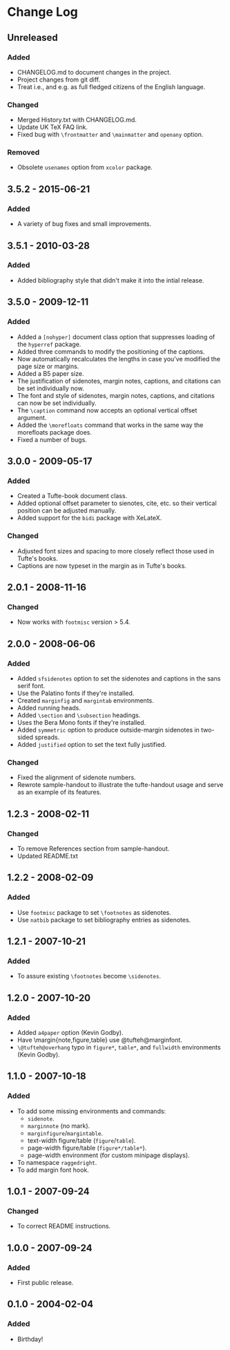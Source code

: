 # Change Log

## Unreleased
### Added
* CHANGELOG.md to document changes in the project.
* Project changes from git diff.
* Treat i.e., and e.g. as full fledged citizens of the English language.

### Changed
* Merged History.txt with CHANGELOG.md.
* Update UK TeX FAQ link.
* Fixed bug with `\frontmatter` and `\mainmatter` and `openany` option.

### Removed
* Obsolete `usenames` option from `xcolor` package.

## 3.5.2 - 2015-06-21
### Added
* A variety of bug fixes and small improvements.

## 3.5.1 - 2010-03-28
### Added
*  Added bibliography style that didn't make it into the intial release.

## 3.5.0 - 2009-12-11
### Added
* Added a `[nohyper]` document class option that suppresses loading of the
  `hyperref` package.
* Added three commands to modify the positioning of the captions.
* Now automatically recalculates the lengths in case you've modified the page
  size or margins.
* Added a B5 paper size.
* The justification of sidenotes, margin notes, captions, and citations can be
  set individually now.
* The font and style of sidenotes, margin notes, captions, and citations can
  now be set individually.
* The `\caption` command now accepts an optional vertical offset argument.
* Added the `\morefloats` command that works in the same way the morefloats
  package does.
* Fixed a number of bugs.

## 3.0.0 - 2009-05-17
### Added
* Created a Tufte-book document class.
* Added optional offset parameter to sienotes, cite, etc. so their vertical
  position can be adjusted manually.
* Added support for the `bidi` package with XeLateX.

### Changed
* Adjusted font sizes and spacing to more closely reflect those used in
  Tufte's books.
* Captions are now typeset in the margin as in Tufte's books.

## 2.0.1 - 2008-11-16
### Changed
* Now works with `footmisc` version > 5.4.

## 2.0.0 - 2008-06-06
### Added
* Added `sfsidenotes` option to set the sidenotes and captions in the sans
  serif font.
* Use the Palatino fonts if they're installed.
* Created `marginfig` and `margintab` environments.
* Added running heads.
* Added `\section` and `\subsection` headings.
* Uses the Bera Mono fonts if they're installed.
* Added `symmetric` option to produce outside-margin sidenotes in two-sided
  spreads.
* Added `justified` option to set the text fully justified.

### Changed
* Fixed the alignment of sidenote numbers.
* Rewrote sample-handout to illustrate the tufte-handout usage and serve as an
  example of its features.

## 1.2.3 - 2008-02-11
### Changed
* To remove References section from sample-handout.
* Updated README.txt

## 1.2.2 - 2008-02-09
### Added
* Use `footmisc` package to set `\footnotes` as sidenotes.
* Use `natbib` package to set bibliography entries as sidenotes.

## 1.2.1 - 2007-10-21
### Added
* To assure existing `\footnotes` become `\sidenotes`.

## 1.2.0 - 2007-10-20
### Added
* Added `a4paper` option (Kevin Godby).
* Have \margin{note,figure,table} use \@tufteh@marginfont.
* `\@tufteh@overhang` typo in `figure*`, `table*`, and `fullwidth` environments (Kevin Godby).

## 1.1.0 - 2007-10-18
### Added
* To add some missing environments and commands:
  * `sidenote`.
  * `marginnote` (no mark).
  * `marginfigure`/`margintable`.
  * text-width figure/table (`figure`/`table`).
  * page-width figure/table (`figure*/table*`).
  * page-width environment (for custom minipage displays).
* To namespace `raggedright`.
* To add margin font hook.

## 1.0.1 - 2007-09-24
### Changed
* To correct README instructions.

## 1.0.0 - 2007-09-24
### Added
* First public release.

## 0.1.0 - 2004-02-04
### Added
* Birthday!

